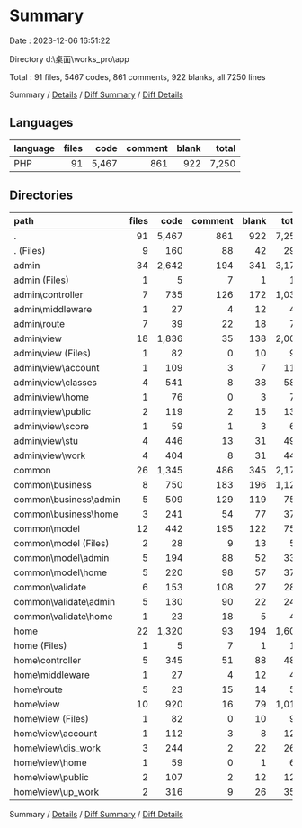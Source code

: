 # Summary

Date : 2023-12-06 16:51:22

Directory d:\\桌面\\works_pro\\app

Total : 91 files,  5467 codes, 861 comments, 922 blanks, all 7250 lines

Summary / [Details](details.md) / [Diff Summary](diff.md) / [Diff Details](diff-details.md)

## Languages
| language | files | code | comment | blank | total |
| :--- | ---: | ---: | ---: | ---: | ---: |
| PHP | 91 | 5,467 | 861 | 922 | 7,250 |

## Directories
| path | files | code | comment | blank | total |
| :--- | ---: | ---: | ---: | ---: | ---: |
| . | 91 | 5,467 | 861 | 922 | 7,250 |
| . (Files) | 9 | 160 | 88 | 42 | 290 |
| admin | 34 | 2,642 | 194 | 341 | 3,177 |
| admin (Files) | 1 | 5 | 7 | 1 | 13 |
| admin\\controller | 7 | 735 | 126 | 172 | 1,033 |
| admin\\middleware | 1 | 27 | 4 | 12 | 43 |
| admin\\route | 7 | 39 | 22 | 18 | 79 |
| admin\\view | 18 | 1,836 | 35 | 138 | 2,009 |
| admin\\view (Files) | 1 | 82 | 0 | 10 | 92 |
| admin\\view\\account | 1 | 109 | 3 | 7 | 119 |
| admin\\view\\classes | 4 | 541 | 8 | 38 | 587 |
| admin\\view\\home | 1 | 76 | 0 | 3 | 79 |
| admin\\view\\public | 2 | 119 | 2 | 15 | 136 |
| admin\\view\\score | 1 | 59 | 1 | 3 | 63 |
| admin\\view\\stu | 4 | 446 | 13 | 31 | 490 |
| admin\\view\\work | 4 | 404 | 8 | 31 | 443 |
| common | 26 | 1,345 | 486 | 345 | 2,176 |
| common\\business | 8 | 750 | 183 | 196 | 1,129 |
| common\\business\\admin | 5 | 509 | 129 | 119 | 757 |
| common\\business\\home | 3 | 241 | 54 | 77 | 372 |
| common\\model | 12 | 442 | 195 | 122 | 759 |
| common\\model (Files) | 2 | 28 | 9 | 13 | 50 |
| common\\model\\admin | 5 | 194 | 88 | 52 | 334 |
| common\\model\\home | 5 | 220 | 98 | 57 | 375 |
| common\\validate | 6 | 153 | 108 | 27 | 288 |
| common\\validate\\admin | 5 | 130 | 90 | 22 | 242 |
| common\\validate\\home | 1 | 23 | 18 | 5 | 46 |
| home | 22 | 1,320 | 93 | 194 | 1,607 |
| home (Files) | 1 | 5 | 7 | 1 | 13 |
| home\\controller | 5 | 345 | 51 | 88 | 484 |
| home\\middleware | 1 | 27 | 4 | 12 | 43 |
| home\\route | 5 | 23 | 15 | 14 | 52 |
| home\\view | 10 | 920 | 16 | 79 | 1,015 |
| home\\view (Files) | 1 | 82 | 0 | 10 | 92 |
| home\\view\\account | 1 | 112 | 3 | 8 | 123 |
| home\\view\\dis_work | 3 | 244 | 2 | 22 | 268 |
| home\\view\\home | 1 | 59 | 0 | 1 | 60 |
| home\\view\\public | 2 | 107 | 2 | 12 | 121 |
| home\\view\\up_work | 2 | 316 | 9 | 26 | 351 |

Summary / [Details](details.md) / [Diff Summary](diff.md) / [Diff Details](diff-details.md)